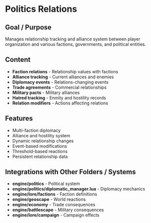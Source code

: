 # Politics Relations

## Goal / Purpose
Manages relationship tracking and alliance system between player organization and various factions, governments, and political entities.

## Content
- **Faction relations** - Relationship values with factions
- **Alliance tracking** - Current alliances and enemies
- **Diplomacy events** - Relations-changing events
- **Trade agreements** - Commercial relationships
- **Military pacts** - Military alliances
- **Hatred tracking** - Enmity and hostility records
- **Relation modifiers** - Actions affecting relations

## Features
- Multi-faction diplomacy
- Alliance and hostility system
- Dynamic relationship changes
- Event-based modifications
- Threshold-based reactions
- Persistent relationship data

## Integrations with Other Folders / Systems
- **engine/politics** - Political system
- **engine/politics/diplomatic_manager.lua** - Diplomacy mechanics
- **engine/lore/factions** - Faction definitions
- **engine/geoscape** - World reactions
- **engine/economy** - Trade consequences
- **engine/battlescape** - Military consequences
- **engine/lore/campaign** - Campaign effects
